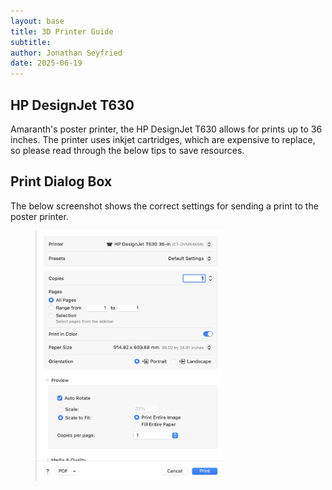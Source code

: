 ```yaml
---
layout: base
title: 3D Printer Guide
subtitle: 
author: Jonathan Seyfried
date: 2025-06-19
---
```



<h2>HP DesignJet T630</h2>

Amaranth's poster printer, the HP DesignJet T630 allows for prints up to 36 inches. 
The printer uses inkjet cartridges, which are expensive to replace, so please read through the below tips to save resources. 

<h2>Print Dialog Box</h2>

The below screenshot shows the correct settings for sending a print to the poster printer.
<figure>
    <img src="assets/bg-images/poster-print-dialog.jpg"
         alt="A screenshot of the correct settings for a poster print." class="img-left" width="300" height="400">
</figure><br><br>

<br><br><br><br><br><br><br><br><br><br><br><br><br><br><br><br><br><br><br><br>

